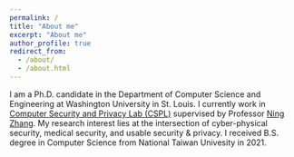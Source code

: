 ```yaml
---
permalink: /
title: "About me"
excerpt: "About me"
author_profile: true
redirect_from: 
  - /about/
  - /about.html
---
```

I am a Ph.D. candidate in the Department of Computer Science and Engineering at Washington University in St. Louis. I currently work in [Computer Security and Privacy Lab (CSPL)](https://cybersecurity.seas.wustl.edu/) supervised by Professor [Ning Zhang](https://cybersecurity.seas.wustl.edu/ning/index.html). My research interest lies at the intersection of cyber-physical security, medical security, and usable security & privacy. I received B.S. degree in Computer Science from National Taiwan Univesity in 2021.